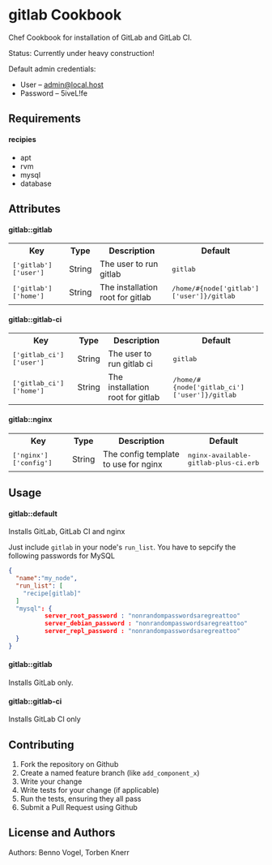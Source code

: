 gitlab Cookbook
===============
Chef Cookbook for installation of GitLab and GitLab CI.

Status: Currently under heavy construction!

Default admin credentials:

- User – admin@local.host
- Password – 5iveL!fe

Requirements
------------

#### recipies
* apt
* rvm
* mysql
* database

Attributes
----------

#### gitlab::gitlab
<table>
  <tr>
    <th>Key</th>
    <th>Type</th>
    <th>Description</th>
    <th>Default</th>
  </tr>
  <tr>
    <td><tt>['gitlab']['user']</tt></td>
    <td>String</td>
    <td>The user to run gitlab</td>
    <td><tt>gitlab</tt></td>
  </tr>
  <tr>
    <td><tt>['gitlab']['home']</tt></td>
    <td>String</td>
    <td>The installation root for gitlab</td>
    <td><tt>/home/#{node['gitlab']['user']}/gitlab</tt></td>
  </tr>
</table>

#### gitlab::gitlab-ci
<table>
  <tr>
    <th>Key</th>
    <th>Type</th>
    <th>Description</th>
    <th>Default</th>
  </tr>
  <tr>
    <td><tt>['gitlab_ci']['user']</tt></td>
    <td>String</td>
    <td>The user to run gitlab ci</td>
    <td><tt>gitlab</tt></td>
  </tr>
  <tr>
    <td><tt>['gitlab_ci']['home']</tt></td>
    <td>String</td>
    <td>The installation root for gitlab</td>
    <td><tt>/home/#{node['gitlab_ci']['user']}/gitlab</tt></td>
  </tr>
</table>

#### gitlab::nginx
<table>
  <tr>
    <th>Key</th>
    <th>Type</th>
    <th>Description</th>
    <th>Default</th>
  </tr>
  <tr>
    <td><tt>['nginx']['config']</tt></td>
    <td>String</td>
    <td>The config template to use for nginx</td>
    <td><tt>nginx-available-gitlab-plus-ci.erb</tt></td>
  </tr>
</table>

Usage
-----
#### gitlab::default
Installs GitLab, GitLab CI and nginx

Just include `gitlab` in your node's `run_list`. You have to sepcify the following passwords for MySQL

```json
{
  "name":"my_node",
  "run_list": [
    "recipe[gitlab]"
  ]
  "mysql": {
          server_root_password : "nonrandompasswordsaregreattoo"
          server_debian_password : "nonrandompasswordsaregreattoo"
          server_repl_password : "nonrandompasswordsaregreattoo"
  }
}

```

#### gitlab::gitlab
Installs GitLab only. 

#### gitlab::gitlab-ci
Installs GitLab CI only

Contributing
------------
1. Fork the repository on Github
2. Create a named feature branch (like `add_component_x`)
3. Write your change
4. Write tests for your change (if applicable)
5. Run the tests, ensuring they all pass
6. Submit a Pull Request using Github

License and Authors
-------------------
Authors: Benno Vogel, Torben Knerr
